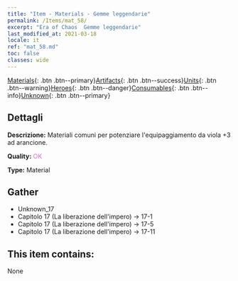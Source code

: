 ```yaml
---
title: "Item - Materials - Gemme leggendarie"
permalink: /Items/mat_58/
excerpt: "Era of Chaos  Gemme leggendarie"
last_modified_at: 2021-03-18
locale: it
ref: "mat_58.md"
toc: false
classes: wide
---
```

 [Materials](/it/Items/){: .btn .btn--primary}[Artifacts](/it/Items/Artifacts/){: .btn .btn--success}[Units](/it/Items/Units/){: .btn .btn--warning}[Heroes](/it/Items/Heroes/){: .btn .btn--danger}[Consumables](/it/Items/Consumables/){: .btn .btn--info}[Unknown](/it/Items/Unknown/){: .btn .btn--primary}

## Dettagli
 **Descrizione:** Materiali comuni per potenziare l'equipaggiamento da viola +3 ad arancione.

 **Quality:** <span style="color: #DA70D6">OK</span>

 **Type:** Material

## Gather

*    Unknown_17 
*    Capitolo 17 (La liberazione dell'impero) -> 17-1 
*    Capitolo 17 (La liberazione dell'impero) -> 17-5 
*    Capitolo 17 (La liberazione dell'impero) -> 17-11 

## This item contains:

  None

